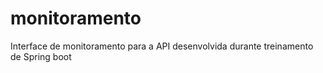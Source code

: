 # monitoramento
 Interface de monitoramento para a API desenvolvida durante treinamento de Spring boot
